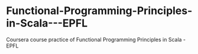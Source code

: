 Functional-Programming-Principles-in-Scala---EPFL
=================================================

Coursera course practice of Functional Programming Principles in Scala - EPFL
